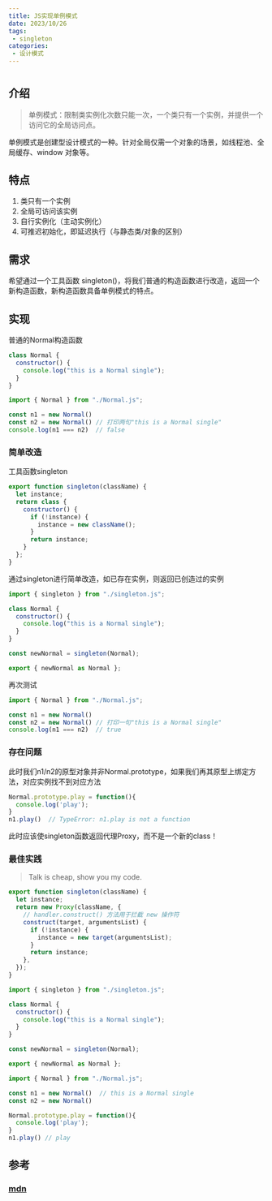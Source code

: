 ```yaml
---
title: JS实现单例模式
date: 2023/10/26
tags:
 - singleton
categories:
 - 设计模式
---
```


# 

## 介绍

> 单例模式：限制类实例化次数只能一次，一个类只有一个实例，并提供一个访问它的全局访问点。

单例模式是创建型设计模式的一种。针对全局仅需一个对象的场景，如线程池、全局缓存、window 对象等。

## 特点

1. 类只有一个实例
2. 全局可访问该实例
3. 自行实例化（主动实例化）
4. 可推迟初始化，即延迟执行（与静态类/对象的区别）



## 需求

希望通过一个工具函数 singleton()，将我们普通的构造函数进行改造，返回一个新构造函数，新构造函数具备单例模式的特点。



## 实现

普通的Normal构造函数

```js
class Normal {
  constructor() {
    console.log("this is a Normal single");
  }
}
```

```js
import { Normal } from "./Normal.js";

const n1 = new Normal()
const n2 = new Normal() // 打印两句"this is a Normal single"
console.log(n1 === n2)  // false
```

### 简单改造

工具函数singleton

```js
export function singleton(className) {
  let instance;
  return class {
    constructor() {
      if (!instance) {
        instance = new className();
      }
      return instance;
    }
  };
}
```

通过singleton进行简单改造，如已存在实例，则返回已创造过的实例

```js
import { singleton } from "./singleton.js";

class Normal {
  constructor() {
    console.log("this is a Normal single");
  }
}

const newNormal = singleton(Normal);

export { newNormal as Normal };
```

再次测试

```js
import { Normal } from "./Normal.js";

const n1 = new Normal()
const n2 = new Normal() // 打印一句"this is a Normal single"
console.log(n1 === n2)  // true
```

### 存在问题

此时我们n1/n2的原型对象并非Normal.prototype，如果我们再其原型上绑定方法，对应实例找不到对应方法

```js
Normal.prototype.play = function(){
  console.log('play');
}
n1.play()  // TypeError: n1.play is not a function
```

此时应该使singleton函数返回代理Proxy，而不是一个新的class！

### 最佳实践

> Talk is cheap, show you my code.

```js
export function singleton(className) {
  let instance;
  return new Proxy(className, {
    // handler.construct() 方法用于拦截 new 操作符
    construct(target, argumentsList) {
      if (!instance) {
        instance = new target(argumentsList);
      }
      return instance;
    },
  });
}
```

```js
import { singleton } from "./singleton.js";

class Normal {
  constructor() {
    console.log("this is a Normal single");
  }
}

const newNormal = singleton(Normal);

export { newNormal as Normal };
```

```js
import { Normal } from "./Normal.js";

const n1 = new Normal()  // this is a Normal single
const n2 = new Normal()

Normal.prototype.play = function(){
  console.log('play');
}
n1.play() // play
```



## 参考

### [mdn](https://developer.mozilla.org/zh-CN/docs/Web/JavaScript/Reference/Global_Objects/Proxy/Proxy/construct)



### 



